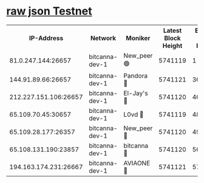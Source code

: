 [raw json Testnet](https://rpc-check.bcat.stavr.tech/bcat/rpc-bcat-result.json)
=


<table><tr><th>IP-Address</th><th>Network</th><th>Moniker</th><th>Latest Block Height</th><th>Earliest Block Height</th><th>Catching Up</th><th>Tx Index</th><th>Voting Power</th><th>Scan Time</th></tr><tr><td>81.0.247.144:26657</td><td>bitcanna-dev-1</td><td>New_peer 🟢</td><td>5741119</td><td>1</td><td>False</td><td>on</td><td>0</td><td>2023-12-30T04:50:41.253443346UTC</td></tr><tr><td>144.91.89.66:26657</td><td>bitcanna-dev-1</td><td>Pandora 🔴</td><td>5741121</td><td>3675711</td><td>False</td><td>on</td><td>2096387</td><td>2023-12-30T04:50:51.157148245UTC</td></tr><tr><td>212.227.151.106:26657</td><td>bitcanna-dev-1</td><td>El-Jay's 🔴</td><td>5741120</td><td>4670391</td><td>False</td><td>on</td><td>2218164</td><td>2023-12-30T04:50:48.023791700UTC</td></tr><tr><td>65.109.70.45:30657</td><td>bitcanna-dev-1</td><td>L0vd 🔴</td><td>5741119</td><td>4828155</td><td>False</td><td>on</td><td>7920</td><td>2023-12-30T04:50:41.606638588UTC</td></tr><tr><td>65.109.28.177:26357</td><td>bitcanna-dev-1</td><td>New_peer 🔴</td><td>5741120</td><td>4952911</td><td>False</td><td>on</td><td>2237067</td><td>2023-12-30T04:50:48.434978578UTC</td></tr><tr><td>65.108.131.190:23857</td><td>bitcanna-dev-1</td><td>bitcanna 🔴</td><td>5741120</td><td>5641120</td><td>False</td><td>off</td><td>82368</td><td>2023-12-30T04:50:48.847421852UTC</td></tr><tr><td>194.163.174.231:26667</td><td>bitcanna-dev-1</td><td>AVIAONE 🔴</td><td>5741121</td><td>5737441</td><td>False</td><td>on</td><td>1949865</td><td>2023-12-30T04:50:53.497624147UTC</td></tr></table>